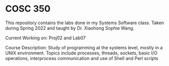 # COSC 350
This repository contains the labs done in my Systems Software class. Taken during Spring 2022 and taught by Dr. Xiaohong Sophie Wang.

Current Working on: Proj02 and Lab07

Course Description:
Study of programming at the systems level, mostly in a UNIX environment. Topics include processes, threads, sockets, basic I/O operations, interprocess communication and use of Shell and Perl scripts
